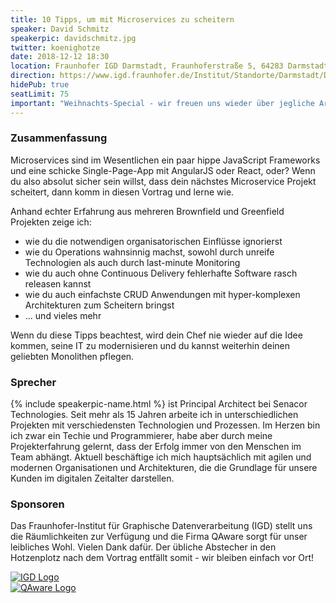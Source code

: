 ```yaml
---
title: 10 Tipps, um mit Microservices zu scheitern
speaker: David Schmitz
speakerpic: davidschmitz.jpg
twitter: koenighotze
date: 2018-12-12 18:30
location: Fraunhofer IGD Darmstadt, Fraunhoferstraße 5, 64283 Darmstadt
direction: https://www.igd.fraunhofer.de/Institut/Standorte/Darmstadt/Das-Fraunhofer-IGD-Darmstadt
hidePub: true
seatLimit: 75
important: "Weihnachts-Special - wir freuen uns wieder über jegliche Art von (selbstgebackenen) Plätzchen und anderem Weihnachtsgebäck."
---
```


### Zusammenfassung

Microservices sind im Wesentlichen ein paar hippe JavaScript Frameworks und eine schicke Single-Page-App mit AngularJS oder React, oder? Wenn du also absolut sicher sein willst, dass dein nächstes Microservice Projekt scheitert, dann komm in diesen Vortrag und lerne wie.

Anhand echter Erfahrung aus mehreren Brownfield und Greenfield Projekten zeige ich:

- wie du die notwendigen organisatorischen Einflüsse ignorierst
- wie du Operations wahnsinnig machst, sowohl durch unreife Technologien als auch durch last-minute Monitoring
- wie du auch ohne Continuous Delivery fehlerhafte Software rasch releasen kannst
- wie du auch einfachste CRUD Anwendungen mit hyper-komplexen Architekturen zum Scheitern bringst
- ... und vieles mehr

Wenn du diese Tipps beachtest, wird dein Chef nie wieder auf die Idee kommen, seine IT zu modernisieren und du kannst weiterhin deinen geliebten Monolithen pflegen.

### Sprecher

{% include speakerpic-name.html %} ist Principal Architect bei Senacor Technologies. Seit mehr als 15 Jahren arbeite ich in unterschiedlichen Projekten mit verschiedensten Technologien und Prozessen. Im Herzen bin ich zwar ein Techie und Programmierer, habe aber durch meine Projekterfahrung gelernt, dass der Erfolg immer von den Menschen im Team abhängt. Aktuell beschäftige ich mich hauptsächlich mit agilen und modernen Organisationen und Architekturen, die die Grundlage für unsere Kunden im digitalen Zeitalter darstellen.

### Sponsoren

Das Fraunhofer-Institut für Graphische Datenverarbeitung (IGD) stellt uns die Räumlichkeiten zur Verfügung und die Firma QAware sorgt für unser leibliches Wohl. Vielen Dank dafür. Der übliche Abstecher in den Hotzenplotz nach dem Vortrag entfällt somit - wir bleiben einfach vor Ort!

[![IGD Logo](/images/sponsors/igd.png)](http://www.igd.fraunhofer.de/)
<br/>
[![QAware Logo](/images/sponsors/qaware.png)](http://www.qaware.de/)
